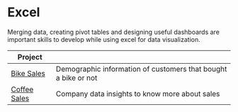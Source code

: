 # Excel

Merging data, creating pivot tables and designing useful dashboards are important skills to develop while using excel for data visualization.

| Project  |  |
| ------------- | ------------- |
| [Bike Sales](https://github.com/MCDC172/DS-Journey/tree/main/Data-Visualization/Excel/Bikes)  |  Demographic information of customers that bought a bike or not  |
| [Coffee Sales](https://github.com/MCDC172/DS-Journey/tree/main/Data-Visualization/Excel/Coffee)  | Company data insights to know more about sales  |
